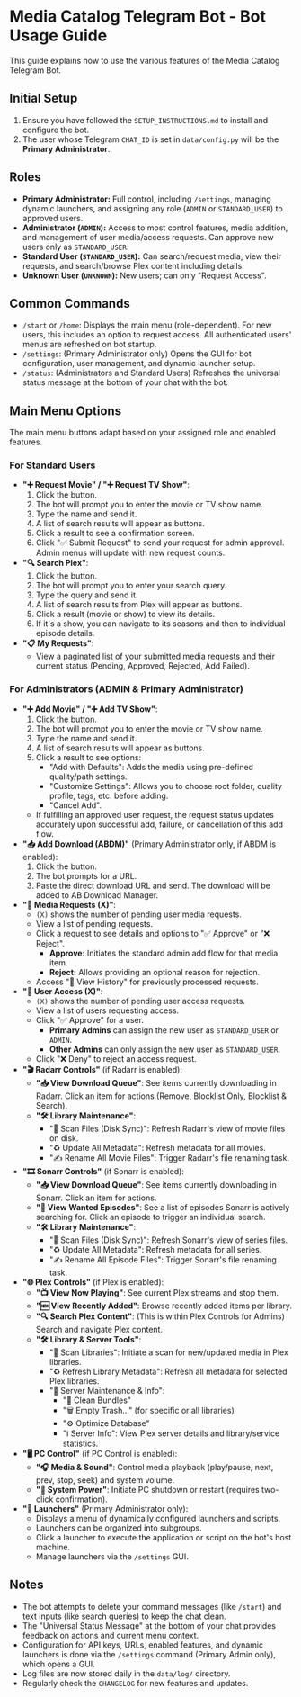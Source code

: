 # Media Catalog Telegram Bot - Bot Usage Guide

This guide explains how to use the various features of the Media Catalog Telegram Bot.

## Initial Setup

1.  Ensure you have followed the `SETUP_INSTRUCTIONS.md` to install and configure the bot.
2.  The user whose Telegram `CHAT_ID` is set in `data/config.py` will be the **Primary Administrator**.

## Roles

*   **Primary Administrator:** Full control, including `/settings`, managing dynamic launchers, and assigning any role (`ADMIN` or `STANDARD_USER`) to approved users.
*   **Administrator (`ADMIN`):** Access to most control features, media addition, and management of user media/access requests. Can approve new users only as `STANDARD_USER`.
*   **Standard User (`STANDARD_USER`):** Can search/request media, view their requests, and search/browse Plex content including details.
*   **Unknown User (`UNKNOWN`):** New users; can only "Request Access".

## Common Commands

*   `/start` or `/home`: Displays the main menu (role-dependent). For new users, this includes an option to request access. All authenticated users' menus are refreshed on bot startup.
*   `/settings`: (Primary Administrator only) Opens the GUI for bot configuration, user management, and dynamic launcher setup.
*   `/status`: (Administrators and Standard Users) Refreshes the universal status message at the bottom of your chat with the bot.

## Main Menu Options

The main menu buttons adapt based on your assigned role and enabled features.

### For Standard Users

*   **"➕ Request Movie" / "➕ Request TV Show"**:
    1.  Click the button.
    2.  The bot will prompt you to enter the movie or TV show name.
    3.  Type the name and send it.
    4.  A list of search results will appear as buttons.
    5.  Click a result to see a confirmation screen.
    6.  Click "✅ Submit Request" to send your request for admin approval. Admin menus will update with new request counts.
*   **"🔍 Search Plex"**:
    1.  Click the button.
    2.  The bot will prompt you to enter your search query.
    3.  Type the query and send it.
    4.  A list of search results from Plex will appear as buttons.
    5.  Click a result (movie or show) to view its details.
    6.  If it's a show, you can navigate to its seasons and then to individual episode details.
*   **"📋 My Requests"**:
    *   View a paginated list of your submitted media requests and their current status (Pending, Approved, Rejected, Add Failed).

### For Administrators (ADMIN & Primary Administrator)

*   **"➕ Add Movie" / "➕ Add TV Show"**:
    1.  Click the button.
    2.  The bot will prompt you to enter the movie or TV show name.
    3.  Type the name and send it.
    4.  A list of search results will appear as buttons.
    5.  Click a result to see options:
        *   "Add with Defaults": Adds the media using pre-defined quality/path settings.
        *   "Customize Settings": Allows you to choose root folder, quality profile, tags, etc. before adding.
        *   "Cancel Add".
    *   If fulfilling an approved user request, the request status updates accurately upon successful add, failure, or cancellation of this add flow.
*   **"📥 Add Download (ABDM)"** (Primary Administrator only, if ABDM is enabled):
    1.  Click the button.
    2.  The bot prompts for a URL.
    3.  Paste the direct download URL and send. The download will be added to AB Download Manager.
*   **"📮 Media Requests (X)"**:
    *   `(X)` shows the number of pending user media requests.
    *   View a list of pending requests.
    *   Click a request to see details and options to "✅ Approve" or "❌ Reject".
        *   **Approve:** Initiates the standard admin add flow for that media item.
        *   **Reject:** Allows providing an optional reason for rejection.
    *   Access "📜 View History" for previously processed requests.
*   **"🔑 User Access (X)"**:
    *   `(X)` shows the number of pending user access requests.
    *   View a list of users requesting access.
    *   Click "✅ Approve" for a user.
        *   **Primary Admins** can assign the new user as `STANDARD_USER` or `ADMIN`.
        *   **Other Admins** can only assign the new user as `STANDARD_USER`.
    *   Click "❌ Deny" to reject an access request.
*   **"🎬 Radarr Controls"** (if Radarr is enabled):
    *   **"📥 View Download Queue"**: See items currently downloading in Radarr. Click an item for actions (Remove, Blocklist Only, Blocklist & Search).
    *   **"🛠️ Library Maintenance"**:
        *   "🔄 Scan Files (Disk Sync)": Refresh Radarr's view of movie files on disk.
        *   "♻️ Update All Metadata": Refresh metadata for all movies.
        *   "✍️ Rename All Movie Files": Trigger Radarr's file renaming task.
*   **"🎞️ Sonarr Controls"** (if Sonarr is enabled):
    *   **"📥 View Download Queue"**: See items currently downloading in Sonarr. Click an item for actions.
    *   **"🎯 View Wanted Episodes"**: See a list of episodes Sonarr is actively searching for. Click an episode to trigger an individual search.
    *   **"🛠️ Library Maintenance"**:
        *   "🔄 Scan Files (Disk Sync)": Refresh Sonarr's view of series files.
        *   "♻️ Update All Metadata": Refresh metadata for all series.
        *   "✍️ Rename All Episode Files": Trigger Sonarr's file renaming task.
*   **"🌐 Plex Controls"** (if Plex is enabled):
    *   **"📺 View Now Playing"**: See current Plex streams and stop them.
    *   **"🆕 View Recently Added"**: Browse recently added items per library.
    *   **"🔍 Search Plex Content"**: (This is within Plex Controls for Admins) Search and navigate Plex content.
    *   **"🛠️ Library & Server Tools"**:
        *   "🔄 Scan Libraries": Initiate a scan for new/updated media in Plex libraries.
        *   "♻️ Refresh Library Metadata": Refresh all metadata for selected Plex libraries.
        *   "🔧 Server Maintenance & Info":
            *   "🧹 Clean Bundles"
            *   "🗑️ Empty Trash..." (for specific or all libraries)
            *   "⚙️ Optimize Database"
            *   "ℹ️ Server Info": View Plex server details and library/service statistics.
*   **"🖥️ PC Control"** (if PC Control is enabled):
    *   **"🎧 Media & Sound"**: Control media playback (play/pause, next, prev, stop, seek) and system volume.
    *   **"🔌 System Power"**: Initiate PC shutdown or restart (requires two-click confirmation).
*   **"🚀 Launchers"** (Primary Administrator only):
    *   Displays a menu of dynamically configured launchers and scripts.
    *   Launchers can be organized into subgroups.
    *   Click a launcher to execute the application or script on the bot's host machine.
    *   Manage launchers via the `/settings` GUI.

## Notes

*   The bot attempts to delete your command messages (like `/start`) and text inputs (like search queries) to keep the chat clean.
*   The "Universal Status Message" at the bottom of your chat provides feedback on actions and current menu context.
*   Configuration for API keys, URLs, enabled features, and dynamic launchers is done via the `/settings` command (Primary Admin only), which opens a GUI.
*   Log files are now stored daily in the `data/log/` directory.
*   Regularly check the `CHANGELOG` for new features and updates.